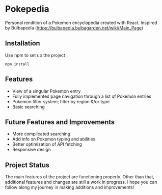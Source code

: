 # Pokepedia

Personal rendition of a Pokemon encyclopedia created with React. Inspired by Bulbapedia (https://bulbapedia.bulbagarden.net/wiki/Main_Page)

## Installation
Use npm to set up the project
```node
npm install
```

## Features
- View of a singular Pokemon entry
- Fully implemented page navigation through a list of Pokemon entries
- Pokemon filter system; filter by region &/or type
- Basic searching

## Future Features and Improvements
- More complicated searching
- Add info on Pokemon typing and abilities
- Better optimization of API fetching
- Responsive design

## Project Status
The main features of the project are functioning properly. Other than that, additional features and changes are still a work in progress. I hope you can follow along my journey in making additions and improvements!
